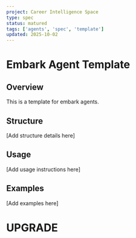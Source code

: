 ```yaml
---
project: Career Intelligence Space
type: spec
status: matured
tags: ['agents', 'spec', 'template']
updated: 2025-10-02
---
```


# Embark Agent Template

## Overview
This is a template for embark agents.

## Structure
[Add structure details here]

## Usage
[Add usage instructions here]

## Examples
[Add examples here]

# UPGRADE
